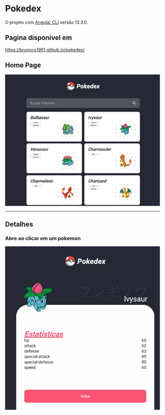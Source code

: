 # Pokedex

O projeto com [Angular CLI](https://github.com/angular/angular-cli) versão 13.3.0.

## Pagina disponivel em

https://brunocs1991.github.io/pokedex/

## Home Page

![Pagina Home](/img/home.jpg)

<hr>

## Detalhes

### Abre ao clicar em um pokemon

![Pagina detalhes](/img/detalhes.jpg)
